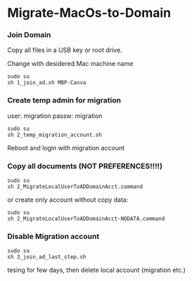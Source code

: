 # Migrate-MacOs-to-Domain

### Join Domain
Copy all files in a USB key or root drive.

Change with desidered Mac machine name
```
sudo su
sh 1_join_ad.sh MBP-Canva
```

### Create temp admin for migration
user: migration
passw: migration
```
sudo su
sh 2_temp_migration_account.sh
```
Reboot and login with migration account

### Copy all documents (NOT PREFERENCES!!!!)
```
sudo su
sh 2_MigrateLocalUserToADDomainAcct.command
```

or create only account without copy data:
```
sudo su
sh 2_MigrateLocalUserToADDomainAcct-NODATA.command
```

### Disable Migration account
```
sudo su
sh 3_join_ad_last_step.sh
```
tesing for few days, then delete local account (migration etc.)
